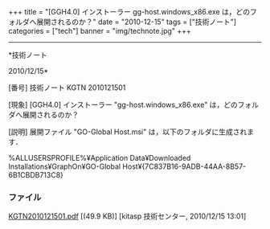 ﻿+++
title = "[GGH4.0] インストーラー gg-host.windows_x86.exe は，どのフォルダへ展開されるのか？"
date = "2010-12-15"
tags = ["技術ノート"]
categories = ["tech"]
banner = "img/technote.jpg"
+++

-----------------------------------------------------------------------------------------------------------------------------

*技術ノート

2010/12/15*


[番号]
技術ノート KGTN 2010121501

[現象]
[GGH4.0] インストーラー "gg-host.windows_x86.exe"
は，どのフォルダへ展開されるのか？

[説明]
展開ファイル "GO-Global Host.msi" は，以下のフォルダに生成されます．

%ALLUSERSPROFILE%¥Application Data¥Downloaded
Installations¥GraphOn¥GO-Global
Host¥{7C837B16-9ADB-44AA-8B57-6B1CBDB713C8}


### ファイル





[KGTN2010121501.pdf](http://techreport.kitasp.net/attachments/download/427/KGTN2010121501.pdf)
 [(49.9 KB)] [kitasp 技術センター, 2010/12/15
13:01]
